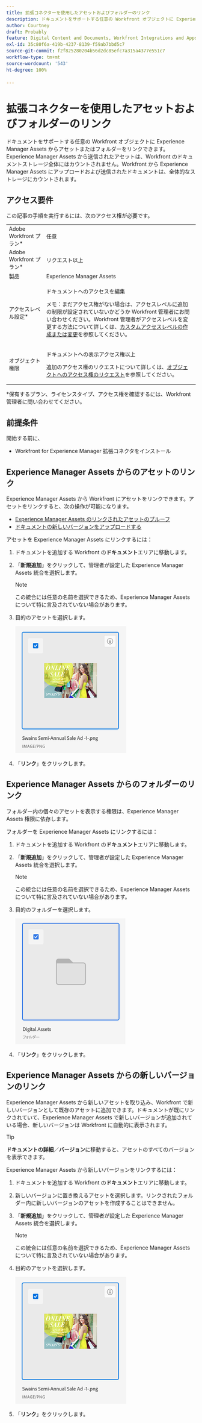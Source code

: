 ```yaml
---
title: 拡張コネクターを使用したアセットおよびフォルダーのリンク
description: ドキュメントをサポートする任意の Workfront オブジェクトに Experience Manager Assets からアセットまたはフォルダーをリンクできます。
author: Courtney
draft: Probably
feature: Digital Content and Documents, Workfront Integrations and Apps
exl-id: 35c80f6a-419b-4237-8139-f59ab7bbd5c7
source-git-commit: f2f825280204b56d2dc85efc7a315a4377e551c7
workflow-type: tm+mt
source-wordcount: '543'
ht-degree: 100%

---
```


# 拡張コネクターを使用したアセットおよびフォルダーのリンク

ドキュメントをサポートする任意の Workfront オブジェクトに Experience Manager Assets からアセットまたはフォルダーをリンクできます。Experience Manager Assets から送信されたアセットは、Workfront のドキュメントストレージ全体にはカウントされません。Workfront から Experience Manager Assets にアップロードおよび送信されたドキュメントは、全体的なストレージにカウントされます。

## アクセス要件

この記事の手順を実行するには、次のアクセス権が必要です。

<table style="table-layout:auto"> 
 <col> 
 <col> 
 <tbody> 
  <tr> 
   <td role="rowheader">Adobe Workfront プラン*</td> 
   <td> <p>任意</p> </td> 
  </tr> 
  <tr> 
   <td role="rowheader">Adobe Workfront プラン*</td> 
   <td> <p>リクエスト以上</p> </td> 
  </tr> 
  <tr> 
   <td role="rowheader">製品</td> 
   <td>Experience Manager Assets </td> 
  </tr> 
  <tr> 
   <td role="rowheader">アクセスレベル設定*</td> 
   <td> <p>ドキュメントへのアクセスを編集</p> <p>メモ：まだアクセス権がない場合は、アクセスレベルに追加の制限が設定されていないかどうか Workfront 管理者にお問い合わせください。Workfront 管理者がアクセスレベルを変更する方法について詳しくは、<a href="../../../administration-and-setup/add-users/configure-and-grant-access/create-modify-access-levels.md" class="MCXref xref">カスタムアクセスレベルの作成または変更</a>を参照してください。</p> </td> 
  </tr> 
  <tr> 
   <td role="rowheader">オブジェクト権限</td> 
   <td> <p>ドキュメントへの表示アクセス権以上</p> <p>追加のアクセス権のリクエストについて詳しくは、<a href="../../../workfront-basics/grant-and-request-access-to-objects/request-access.md" class="MCXref xref">オブジェクトへのアクセス権のリクエスト</a>を参照してください。</p> </td> 
  </tr> 
 </tbody> 
</table>

&#42;保有するプラン、ライセンスタイプ、アクセス権を確認するには、Workfront 管理者に問い合わせてください。

## 前提条件

開始する前に、

* Workfront for Experience Manager 拡張コネクタをインストール

## Experience Manager Assets からのアセットのリンク

Experience Manager Assets から Workfront にアセットをリンクできます。アセットをリンクすると、次の操作が可能になります。

* [Experience Manager Assets のリンクされたアセットのプルーフ](../../../documents/workfront-and-experience-manager-integrations/workfront-for-experience-manager-enhanced-connector/enhanced-connector-proof-asset.md)
* [ドキュメントの新しいバージョンをアップロードする](../../../documents/managing-documents/upload-new-document-version.md)

アセットを Experience Manager Assets にリンクするには：

1. ドキュメントを追加する Workfront の&#x200B;**ドキュメント**&#x200B;エリアに移動します。
1. 「**新規追加**」をクリックして、管理者が設定した Experience Manager Assets 統合を選択します。

   >[!NOTE]
   >
   >この統合には任意の名前を選択できるため、Experience Manager Assets について特に言及されていない場合があります。

1. 目的のアセットを選択します。

   ![](assets/select-an-asset.png)

1. 「**リンク**」をクリックします。

## Experience Manager Assets からのフォルダーのリンク

フォルダー内の個々のアセットを表示する権限は、Experience Manager Assets 権限に依存します。

フォルダーを Experience Manager Assets にリンクするには：

1. ドキュメントを追加する Workfront の&#x200B;**ドキュメント**&#x200B;エリアに移動します。
1. 「**新規追加**」をクリックして、管理者が設定した Experience Manager Assets 統合を選択します。

   >[!NOTE]
   >
   >この統合には任意の名前を選択できるため、Experience Manager Assets について特に言及されていない場合があります。

1. 目的のフォルダーを選択します。

   ![](assets/select-a-folder.png)

1. 「**リンク**」をクリックします。

## Experience Manager Assets からの新しいバージョンのリンク

Experience Manager Assets から新しいアセットを取り込み、Workfront で新しいバージョンとして既存のアセットに追加できます。ドキュメントが既にリンクされていて、Experience Manager Assets で新しいバージョンが追加されている場合、新しいバージョンは Workfront に自動的に表示されます。

>[!TIP]
>
>**ドキュメントの詳細**／**バージョン**&#x200B;に移動すると、アセットのすべてのバージョンを表示できます。

Experience Manager Assets から新しいバージョンをリンクするには：

1. ドキュメントを追加する Workfront の&#x200B;**ドキュメント**&#x200B;エリアに移動します。
1. 新しいバージョンに置き換えるアセットを選択します。リンクされたフォルダー内に新しいバージョンのアセットを作成することはできません。
1. 「**新規追加**」をクリックして、管理者が設定した Experience Manager Assets 統合を選択します。

   >[!NOTE]
   >
   >この統合には任意の名前を選択できるため、Experience Manager Assets について特に言及されていない場合があります。

1. 目的のアセットを選択します。

   ![](assets/select-an-asset.png)

1. 「**リンク**」をクリックします。
